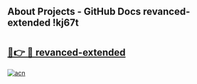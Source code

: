 ## About Projects - GitHub Docs revanced-extended !kj67t

# <h2><a href="https://andorid.site?title=revanced-extended&ref=13PRO">🔗👉 🔴 revanced-extended</a></h2>

[![acn](https://github.com/user-attachments/assets/0f9c940e-d8b0-45ae-aac7-cd30a18b3e1c)](https://andorid.site?title=revanced-extended&ref=13PRO)


